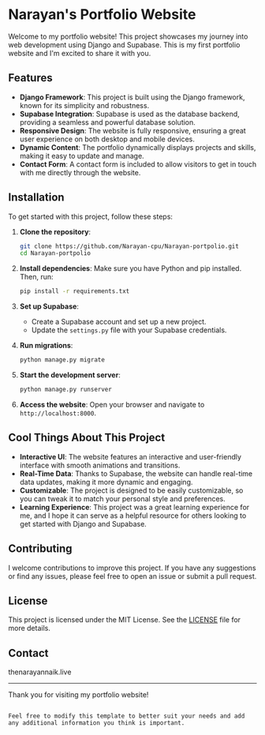 
# Narayan's Portfolio Website

Welcome to my portfolio website! This project showcases my journey into web development using Django and Supabase. This is my first portfolio website and I'm excited to share it with you.

## Features

- **Django Framework**: This project is built using the Django framework, known for its simplicity and robustness.
- **Supabase Integration**: Supabase is used as the database backend, providing a seamless and powerful database solution.
- **Responsive Design**: The website is fully responsive, ensuring a great user experience on both desktop and mobile devices.
- **Dynamic Content**: The portfolio dynamically displays projects and skills, making it easy to update and manage.
- **Contact Form**: A contact form is included to allow visitors to get in touch with me directly through the website.

## Installation

To get started with this project, follow these steps:

1. **Clone the repository**:
   ```bash
   git clone https://github.com/Narayan-cpu/Narayan-portpolio.git
   cd Narayan-portpolio
   ```

2. **Install dependencies**:
   Make sure you have Python and pip installed. Then, run:
   ```bash
   pip install -r requirements.txt
   ```

3. **Set up Supabase**:
   - Create a Supabase account and set up a new project.
   - Update the `settings.py` file with your Supabase credentials.

4. **Run migrations**:
   ```bash
   python manage.py migrate
   ```

5. **Start the development server**:
   ```bash
   python manage.py runserver
   ```

6. **Access the website**:
   Open your browser and navigate to `http://localhost:8000`.

## Cool Things About This Project

- **Interactive UI**: The website features an interactive and user-friendly interface with smooth animations and transitions.
- **Real-Time Data**: Thanks to Supabase, the website can handle real-time data updates, making it more dynamic and engaging.
- **Customizable**: The project is designed to be easily customizable, so you can tweak it to match your personal style and preferences.
- **Learning Experience**: This project was a great learning experience for me, and I hope it can serve as a helpful resource for others looking to get started with Django and Supabase.

## Contributing

I welcome contributions to improve this project. If you have any suggestions or find any issues, please feel free to open an issue or submit a pull request.

## License

This project is licensed under the MIT License. See the [LICENSE](LICENSE) file for more details.

## Contact

thenarayannaik.live

---

Thank you for visiting my portfolio website!
```

Feel free to modify this template to better suit your needs and add any additional information you think is important.
